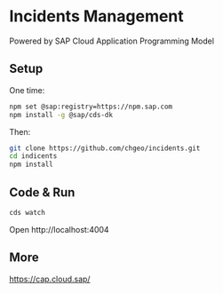 # Incidents Management
Powered by SAP Cloud Application Programming Model

## Setup
One time:
```sh
npm set @sap:registry=https://npm.sap.com
npm install -g @sap/cds-dk
```

Then:
```sh
git clone https://github.com/chgeo/incidents.git
cd indicents
npm install
```

## Code & Run
```sh
cds watch
```

Open http://localhost:4004


## More
https://cap.cloud.sap/
